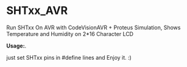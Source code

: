 # SHTxx_AVR
Run SHTxx On AVR with CodeVisionAVR + Proteus Simulation, 
Shows Temperature and Humidity on 2*16 Character LCD

**Usage:**.

just set SHTxx pins in #define lines and Enjoy it. :)
